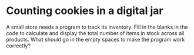 # Counting cookies in a digital jar

A small store needs a program to track its inventory. Fill in the blanks in the code to calculate and display the total number of items in stock across all products. What should go in the empty spaces to make the program work correctly?